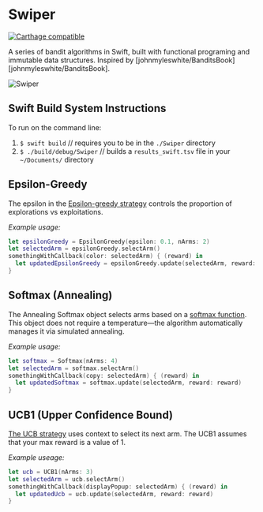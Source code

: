 # Swiper

[![Carthage compatible](https://img.shields.io/badge/Carthage-compatible-4BC51D.svg?style=flat)](https://github.com/Carthage/Carthage)

A series of bandit algorithms in Swift, built with functional programing and immutable data structures. Inspired by [johnmyleswhite/BanditsBook][johnmyleswhite/BanditsBook].

![Swiper](http://i.imgur.com/EhLAg7t.png)

## Swift Build System Instructions
To run on the command line:

1. `$ swift build` // requires you to be in the `./Swiper` directory
1. `$ ./build/debug/Swiper` // builds a `results_swift.tsv` file in your `~/Documents/` directory

## Epsilon-Greedy
The epsilon in the [Epsilon-greedy strategy](https://en.wikipedia.org/wiki/Multi-armed_bandit#Semi-uniform_strategies) controls the proportion of explorations vs exploitations.

*Example usage:*
```swift
let epsilonGreedy = EpsilonGreedy(epsilon: 0.1, nArms: 2)
let selectedArm = epsilonGreedy.selectArm()
somethingWithCallback(color: selectedArm) { (reward) in
  let updatedEpsilonGreedy = epsilonGreedy.update(selectedArm, reward: reward)
}
```

## Softmax (Annealing)
The Annealing Softmax object selects arms based on a [softmax function](https://en.wikipedia.org/wiki/Softmax_function).
This object does not require a temperature—the algorithm automatically manages it via simulated annealing.

*Example usage:*
```swift
let softmax = Softmax(nArms: 4)
let selectedArm = softmax.selectArm()
somethingWithCallback(copy: selectedArm) { (reward) in
  let updatedSoftmax = softmax.update(selectedArm, reward: reward)
}
```

## UCB1 (Upper Confidence Bound)
[The UCB strategy](https://en.wikipedia.org/wiki/Multi-armed_bandit#Contextual_Bandit) uses context to select its next arm. The UCB1 assumes that your max reward is a value of 1.

*Example useage:*
```swift
let ucb = UCB1(nArms: 3)
let selectedArm = ucb.selectArm()
somethingWithCallback(displayPopup: selectedArm) { (reward) in
  let updatedUcb = ucb.update(selectedArm, reward: reward)
}
```
